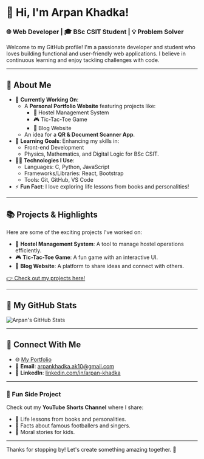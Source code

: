 # 👋 Hi, I'm Arpan Khadka!

### 🌐 Web Developer | 🎓 BSc CSIT Student | 💡 Problem Solver

Welcome to my GitHub profile! I'm a passionate developer and student who loves building functional and user-friendly web applications. I believe in continuous learning and enjoy tackling challenges with code.

---

## 🚀 About Me
- 🔭 **Currently Working On**: 
  - A **Personal Portfolio Website** featuring projects like:
    - 🏨 Hostel Management System
    - 🎮 Tic-Tac-Toe Game
    - 📝 Blog Website
  - An idea for a **QR & Document Scanner App**.
- 🌱 **Learning Goals**: Enhancing my skills in:
  - Front-end Development
  - Physics, Mathematics, and Digital Logic for BSc CSIT.
- 👨‍💻 **Technologies I Use**:
  - Languages: C, Python, JavaScript
  - Frameworks/Libraries: React, Bootstrap
  - Tools: Git, GitHub, VS Code
- ⚡ **Fun Fact**: I love exploring life lessons from books and personalities!

---

## 📚 Projects & Highlights
Here are some of the exciting projects I've worked on:
- 🏨 **Hostel Management System**: A tool to manage hostel operations efficiently.
- 🎮 **Tic-Tac-Toe Game**: A fun game with an interactive UI.
- 📝 **Blog Website**: A platform to share ideas and connect with others.

[👉 Check out my projects here!](https://github.com/yourusername?tab=repositories)

---

## 🌟 My GitHub Stats

![Arpan's GitHub Stats](https://github-readme-stats.vercel.app/api?username=yourusername&show_icons=true&theme=radical)

---

## 🤝 Connect With Me

- 🌐 [My Portfolio](https://arpankhadka.com.np)
- 📧 **Email**: arpankhadka.ak10@gmail.com
- 💼 **LinkedIn**: [linkedin.com/in/arpan-khadka](https://linkedin.com/in/arpan-khadka)

---

### 🎯 Fun Side Project
Check out my **YouTube Shorts Channel** where I share:
- 🧠 Life lessons from books and personalities.
- 🌟 Facts about famous footballers and singers.
- 🧒 Moral stories for kids.

---

Thanks for stopping by! Let's create something amazing together. 🚀
